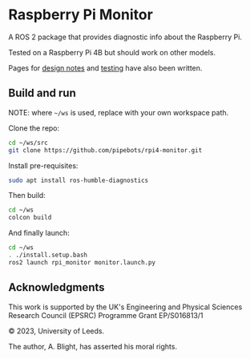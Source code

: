 # Raspberry Pi Monitor

A ROS 2 package that provides diagnostic info about the Raspberry Pi.

Tested on a Raspberry Pi 4B but should work on other models.

Pages for [design notes](design.md) and [testing](testing.md) have also been written.

## Build and run

NOTE: where `~/ws` is used, replace with your own workspace path.

Clone the repo:

```bash
cd ~/ws/src
git clone https://github.com/pipebots/rpi4-monitor.git
```

Install pre-requisites:

```bash
sudo apt install ros-humble-diagnostics
```

Then build:

```bash
cd ~/ws
colcon build
```

And finally launch:

```bash
cd ~/ws
. ./install.setup.bash
ros2 launch rpi_monitor monitor.launch.py
```

## Acknowledgments

This work is supported by the UK's Engineering and Physical Sciences Research Council (EPSRC) Programme Grant EP/S016813/1

© 2023, University of Leeds.

The author, A. Blight, has asserted his moral rights.
